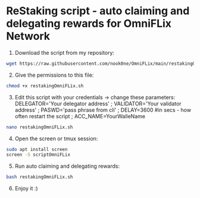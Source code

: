 # ReStaking script - auto claiming and delegating rewards for OmniFLix Network

1. Download the script from my repository:

```bash
wget https://raw.githubusercontent.com/nook0ne/OmniFLix/main/restakingOmniFLix.sh
```

2. Give the permissions to this file:

```bash
chmod +x restakingOmniFLix.sh
```

3. Edit this script with your credentials -> change these parameters: 
DELEGATOR='Your delegator address' ;
VALIDATOR='Your validator address' ;
PASWD='pass phrase from cli' ;
DELAY=3600 #in secs - how often restart the script ;
ACC_NAME=YourWalleName 
 
 ```bash
nano restakingOmniFLix.sh
```
4. Open the screen or tmux session:
 
 ```bash
sudo apt install screen
screen -S scriptOmniFLix
```
5. Run auto claiming and delegating rewards:

 ```bash
bash restakingOmniFLix.sh
```
6. Enjoy it :)
